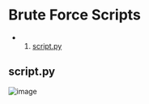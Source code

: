 # Brute Force Scripts
- 1. [script.py](https://github.com/h4md153v63n/Python_Scripts/blob/master/Brute_Force/README.md#scriptpy)

## script.py

![image](https://github.com/h4md153v63n/Python_Scripts/assets/5091265/d1270864-ddf2-4df4-895c-ef6fc7d02840)



